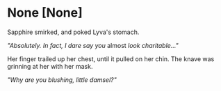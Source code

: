 # None [None]
Sapphire smirked, and poked Lyva's stomach.

*"Absolutely. In fact, I dare say you* almost *look charitable..."*

Her finger trailed up her chest, until it pulled on her chin. The knave was grinning at her with her mask. 

*"Why are you blushing, little damsel?"*
